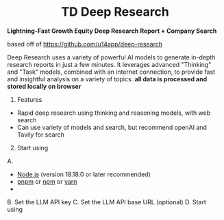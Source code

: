 <div align="center">
<h1>TD Deep Research</h1>

</div>

**Lightning-Fast Growth Equity Deep Research Report + Company Search**

based off of https://github.com/u14app/deep-research

Deep Research uses a variety of powerful AI models to generate in-depth research reports in just a few minutes. It leverages advanced "Thinking" and "Task" models, combined with an internet connection, to provide fast and insightful analysis on a variety of topics. **all data is processed and stored locally on browser**

1. Features
- Rapid deep research using thinking and reasoning models, with web search 
- Can use variety of models and search, but recommend openAI and Tavily for search

2. Start using

A. 
- [Node.js](https://nodejs.org/) (version 18.18.0 or later recommended)
- [pnpm](https://pnpm.io/) or [npm](https://www.npmjs.com/) or [yarn](https://yarnpkg.com/)
- 

B. Set the LLM API key
C. Set the LLM API base URL (optional)
D. Start using

